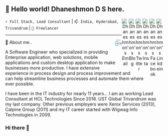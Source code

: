 ## 👋 Hello world! Dhaneshmon D S here.
<div align="center">
 
 
<a href="https://www.linkedin.com/in/dhaneshmon" target="_blank" rel="nofollow"><img align="right" alt="Dhaneshmon's Linkdein" width="22px" src="https://cdn.jsdelivr.net/npm/simple-icons@v3/icons/linkedin.svg" /></a>
<a href="https://www.facebook.com/dhaneshmonds/" target="_blank" rel="nofollow"><img align="right" alt="Dhaneshmon's Facebook" width="22px" src="https://cdn.jsdelivr.net/npm/simple-icons@v3/icons/facebook.svg" /></a>
<a href="https://www.instagram.com/dhaneshmon" target="_blank" rel="nofollow"><img align="right" alt="Dhaneshmon's Insta" width="22px" src="https://cdn.jsdelivr.net/npm/simple-icons@v3/icons/instagram.svg" /></a>
<a href="https://twitter.com/dhaneshmon" target="_blank" rel="nofollow"><img align="right" alt="Dhaneshmon's Twitter" width="22px" src="https://cdn.jsdelivr.net/npm/simple-icons@v3/icons/twitter.svg" /></a>
<a href="https://dhaneshmon.wordpress.com/" target="_blank" rel="nofollow"><img align="right" alt="Dhaneshmon's Blog" width="22px" src="https://cdn.jsdelivr.net/npm/simple-icons@v3/icons/wordpress.svg" /></a>
<a href="mailto:dhaneshmon@gmail.com" target="_blank" rel="nofollow"><img align="right" alt="Dhaneshmon's Email" width="22px" src="https://cdn.jsdelivr.net/npm/simple-icons@v3/icons/gmail.svg" /></a>
</div>
<p><code>⚡ Full Stack, Lead Consultant</code> | <code>📫 India, Hyderabad, Trivandrum</code> | <code>🔭 Freelancer</code> </p>
<hr/>

<img align="right" alt="Dhaneshmon's Blog" width="22px" src="https://github.com/Dhaneshmonds/Dhaneshmonds/blob/main/asset/images/aspdotnetcore.png" />

💬 About me..

A Software Engineer who specialized in providing Enterprise application, web solutions, mobile applications and custom desktop application to make businesses more productive. I have extensive experience in process design and process improvement and can help streamline business processes and automate them where ever possible.

I have been in the IT industry for nearly 11 years… I am as working Lead Consultant at HCL Technologies Since 2018.  UST Global Trivandrum was my last company. Other previous employers were Xerox Services (2013), Calpine Group (2011) and my IT career started with Wigwag Info Technologies in 2009.


### Hi there 👋

<!--
**Dhaneshmonds/Dhaneshmonds** is a ✨ _special_ ✨ repository because its `README.md` (this file) appears on your GitHub profile.

Here are some ideas to get you started:

- 🔭 I’m currently working on ...
- 🌱 I’m currently learning ...
- 👯 I’m looking to collaborate on ...
- 🤔 I’m looking for help with ...
- 💬 Ask me about ...
- 📫 How to reach me: ...
- 😄 Pronouns: ...
- ⚡ Fun fact: ...
-->
 
